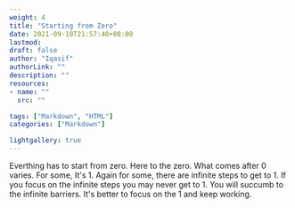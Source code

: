 ```yaml
---
weight: 4
title: "Starting from Zero"
date: 2021-09-10T21:57:40+08:00
lastmod: 
draft: false
author: "Iqasif"
authorLink: ""
description: ""
resources:
- name: ""
  src: ""

tags: ["Markdown", "HTML"]
categories: ["Markdown"]

lightgallery: true
---
```


<!--more-->

Everthing has to start from zero. Here to the zero. What comes after 0 varies. For some, It's 1. Again for some, there are infinite steps to get to 1. If you focus on the infinite steps you may never get to 1. You will succumb to the infinite barriers. It's better to focus on the 1 and keep working. 
